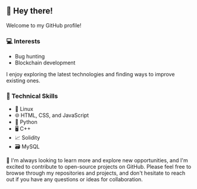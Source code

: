 ## 👋 Hey there! 

Welcome to my GitHub profile! 

### 💻 Interests 

- Bug hunting 
- Blockchain development 

I enjoy exploring the latest technologies and finding ways to improve existing ones.

### 🔧 Technical Skills 

- 🐧 Linux 
- 🌐 HTML, CSS, and JavaScript 
- 🐍 Python 
- 🖥️ C++ 
- 📈 Solidity 
- 🗃️ MySQL 

🤝 I'm always looking to learn more and explore new opportunities, and I'm excited to contribute to open-source projects on GitHub. Please feel free to browse through my repositories and projects, and don't hesitate to reach out if you have any questions or ideas for collaboration. 
